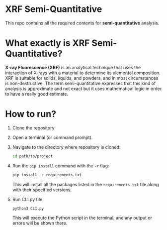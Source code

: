 # XRF Semi-Quantitative

This repo contains all the required contents for **semi-quantitative** analysis.

# What exactly is XRF Semi-Quantitative?

**X-ray Fluorescence (XRF)** is an analytical technique that uses the interaction of X-rays with a material to determine
its elemental composition. XRF is suitable for solids, liquids, and powders, and in most circumstances is
non-destructive. The term semi-quantitative expresses that this kind of analysis is approximate and not exact but it
uses mathematical logic in order to have a really good estimate.

# How to run?

1. Clone the repository
   
2. Open a terminal (or command prompt).
   
3. Navigate to the directory where repository is cloned:
   ```bash
   cd path/to/project
   ```

4. Run the `pip install` command with the `-r` flag:
   ```bash
   pip install -r requirements.txt
   ```
    This will install all the packages listed in the `requirements.txt` file along with their specified versions.
    
5. Run CLI.py file
     ```bash
     python3 CLI.py
     ```
    This will execute the Python script in the terminal, and any output or errors will be shown there.